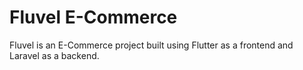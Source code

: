 # Fluvel E-Commerce

Fluvel is an E-Commerce project built using Flutter as a frontend and Laravel as a backend.
